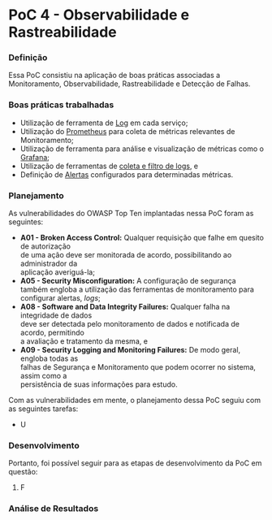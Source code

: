# PoC 4 - Observabilidade e Rastreabilidade

### Definição

Essa PoC consistiu na aplicação de boas práticas associadas a Monitoramento, Observabilidade, Rastreabilidade e Detecção de Falhas.

### Boas práticas trabalhadas

* Utilização de ferramenta de [Log](../boas-praticas/logging.md) em cada serviço;
* Utilização do [Prometheus](../boas-praticas/prometheus-com-grafana.md) para coleta de métricas relevantes de Monitoramento;
* Utilização de ferramenta para análise e visualização de métricas como o [Grafana](../boas-praticas/prometheus-com-grafana.md);
* Utilização de ferramentas de [coleta e filtro de logs](../boas-praticas/prometheus-com-grafana.md), e
* Definição de [Alertas](../boas-praticas/prometheus-com-grafana.md) configurados para determinadas métricas.

### Planejamento

As vulnerabilidades do OWASP Top Ten implantadas nessa PoC foram as seguintes:

* **A01 - Broken Access Control:** Qualquer requisição que falhe em quesito de autorização\
  de uma ação deve ser monitorada de acordo, possibilitando ao administrador da\
  aplicação averiguá-la;
* **A05 - Security Misconfiguration:** A configuração de segurança também engloba a utilização das ferramentas de monitoramento para configurar alertas, _logs_;
* **A08 - Software and Data Integrity Failures:** Qualquer falha na integridade de dados\
  deve ser detectada pelo monitoramento de dados e notificada de acordo, permitindo\
  a avaliação e tratamento da mesma, e
* **A09 - Security Logging and Monitoring Failures:** De modo geral, engloba todas as\
  falhas de Segurança e Monitoramento que podem ocorrer no sistema, assim como a\
  persistência de suas informações para estudo.



Com as vulnerabilidades em mente, o planejamento dessa PoC seguiu com as seguintes tarefas:

* U

### Desenvolvimento

Portanto, foi possível seguir para as etapas de desenvolvimento da PoC em questão:

1. F

### Análise de Resultados
